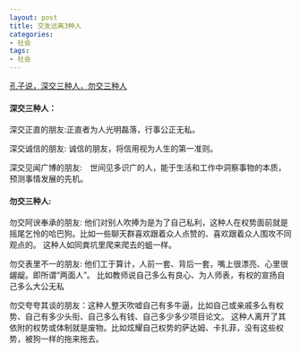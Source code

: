 ```yaml
---
layout: post
title: 交友远离3种人
categories:
- 社会
tags:
- 社会
---
```


[孔子说，深交三种人，勿交三种人](http://www.520740.com/youqing/21014.html)
<!--more-->

#### 深交三种人：

深交正直的朋友:正直者为人光明磊落，行事公正无私。

深交诚信的朋友: 诚信的朋友，将信用视为人生的第一准则。

深交见闻广博的朋友:　世间见多识广的人，能于生活和工作中洞察事物的本质，预测事情发展的先机。

#### 勿交三种人:

勿交阿谀奉承的朋友: 他们对别人吹捧为是为了自己私利，这种人在权势面前就是摇尾乞怜的哈巴狗。比如一些聊天群喜欢跟着众人点赞的、喜欢跟着众人围攻不同观点的。
这种人如同粪坑里爬来爬去的蛆一样。

勿交表里不一的朋友: 他们工于算计，人前一套、背后一套，嘴上很漂亮、心里很龌龊。即所谓“两面人”。
比如教师说自己多么有良心、为人师表，有权的宣扬自己多么大公无私

勿交夸夸其谈的朋友：这种人整天吹嘘自己有多牛逼，比如自己或亲戚多么有权势、自己有多少头衔、自己多么有钱、自己多少多少项目论文。
这种人离开了其依附的权势或体制就是废物。比如炫耀自己权势的萨达姆、卡扎菲，没有这些权势，被狗一样的拖来拖去。




